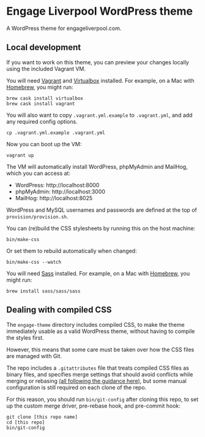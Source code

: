 # Engage Liverpool WordPress theme

A WordPress theme for engageliverpool.com.

## Local development

If you want to work on this theme, you can preview your changes locally using the included Vagrant VM.

You will need [Vagrant](http://www.vagrantup.com/downloads.html) and [Virtualbox](https://www.virtualbox.org/) installed. For example, on a Mac with [Homebrew](https://brew.sh/), you might run:

    brew cask install virtualbox
    brew cask install vagrant

You will also want to copy `.vagrant.yml.example` to `.vagrant.yml`, and add any required config options.

    cp .vagrant.yml.example .vagrant.yml

Now you can boot up the VM:

    vagrant up

The VM will automatically install WordPress, phpMyAdmin and MailHog, which you can access at:

* WordPress: http://localhost:8000
* phpMyAdmin: http://localhost:3000
* MailHog: http://localhost:8025

WordPress and MySQL usernames and passwords are defined at the top of `provision/provision.sh`.

You can (re)build the CSS stylesheets by running this on the host machine:

    bin/make-css

Or set them to rebuild automatically when changed:

    bin/make-css --watch

You will need [Sass](https://sass-lang.com/) installed. For example, on a Mac with [Homebrew](https://brew.sh/), you might run:

    brew install sass/sass/sass

## Dealing with compiled CSS

The `engage-theme` directory includes compiled CSS, to make the theme immediately usable as a valid WordPress theme, without having to compile the styles first.

However, this means that some care must be taken over how the CSS files are managed with Git.

The repo includes a `.gitattributes` file that treats compiled CSS files as binary files, and specifies merge settings that should avoid conflicts while merging or rebasing [(all following the guidance here)](https://blog.andrewray.me/dealing-with-compiled-files-in-git/), but some manual configuration is still required on each clone of the repo.

For this reason, you should run `bin/git-config` after cloning this repo, to set up the custom merge driver, pre-rebase hook, and pre-commit hook:

    git clone [this repo name]
    cd [this repo]
    bin/git-config
